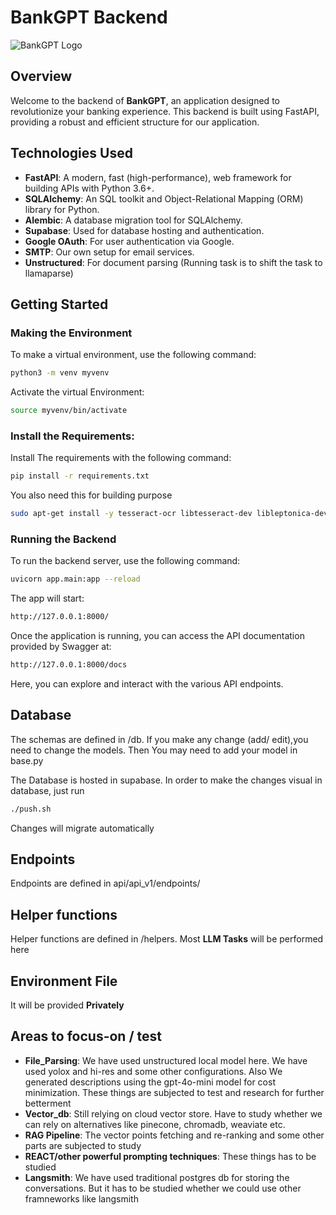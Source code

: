 # BankGPT Backend

![BankGPT Logo](https://lvpvdtjsjkjcteniapit.supabase.co/storage/v1/object/public/statics/Bankgpt.png)

## Overview

Welcome to the backend of **BankGPT**, an application designed to revolutionize your banking experience. This backend is built using FastAPI, providing a robust and efficient structure for our application.

## Technologies Used

- **FastAPI**: A modern, fast (high-performance), web framework for building APIs with Python 3.6+.
- **SQLAlchemy**: An SQL toolkit and Object-Relational Mapping (ORM) library for Python.
- **Alembic**: A database migration tool for SQLAlchemy.
- **Supabase**: Used for database hosting and authentication.
- **Google OAuth**: For user authentication via Google.
- **SMTP**: Our own setup for email services.
- **Unstructured**: For document parsing (Running task is to shift the task to llamaparse)

## Getting Started

### Making the Environment

To make a virtual environment, use the following command:

```bash
python3 -m venv myvenv
```

Activate the virtual Environment:

```bash
source myvenv/bin/activate
```

### Install the Requirements:

Install The requirements with the following command:

```bash
pip install -r requirements.txt
```

You also need this for building purpose

```bash
sudo apt-get install -y tesseract-ocr libtesseract-dev libleptonica-dev build-essential
```

### Running the Backend

To run the backend server, use the following command:

```bash
uvicorn app.main:app --reload
```

The app will start:

```bash
http://127.0.0.1:8000/
```

Once the application is running, you can access the API documentation provided by Swagger at:

```bash
http://127.0.0.1:8000/docs
```

Here, you can explore and interact with the various API endpoints.

## Database
The schemas are defined in /db. If you make any change (add/ edit),you need to change the models. Then You may need to add your model in base.py

The Database is hosted in supabase.
In order to make the changes visual in database, just run
```bash
./push.sh
```
Changes will migrate automatically

## Endpoints
Endpoints are defined in api/api_v1/endpoints/

## Helper functions
Helper functions are defined in /helpers. Most **LLM Tasks** will be performed here

## Environment File
It will be provided **Privately**

## Areas to focus-on / test
- **File_Parsing**: We have used unstructured local model here. We have used yolox and hi-res and some other configurations. Also We generated descriptions using the gpt-4o-mini model for cost minimization. These things are subjected to test and research for further betterment
- **Vector_db**: Still relying on cloud vector store. Have to study whether we can rely on alternatives like pinecone, chromadb, weaviate etc.
- **RAG Pipeline**: The vector points fetching and re-ranking and some other parts are subjected to study
- **REACT/other powerful prompting techniques**: These things has to be studied
- **Langsmith**: We have used traditional postgres db for storing the conversations. But it has to be studied whether we could use other framneworks like langsmith 